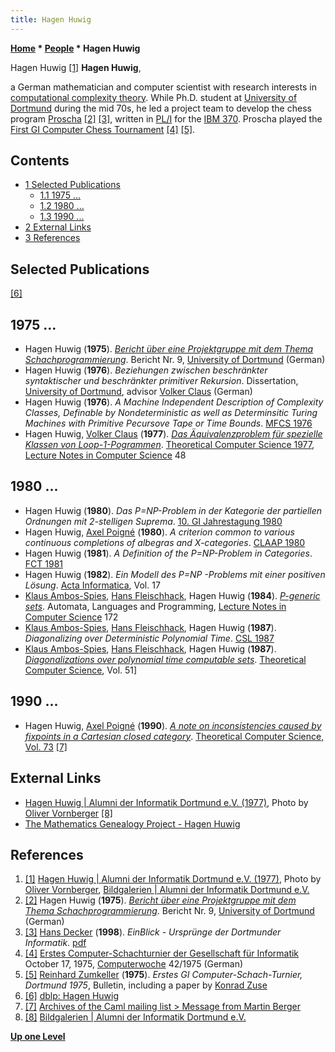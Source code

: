 ```yaml
---
title: Hagen Huwig
---
```

**[Home](Home "Home") * [People](People "People") * Hagen Huwig**

[](https://alumni-informatik-dortmund.de/content/hagen-huwig) Hagen Huwig <a id="cite-note-1" href="#cite-ref-1">[1]</a>
**Hagen Huwig**,

a German mathematician and computer scientist with research interests in [computational complexity theory](https://en.wikipedia.org/wiki/Computational_complexity_theory).
While Ph.D. student at [University of Dortmund](University_of_Dortmund "University of Dortmund") during the mid 70s, he led a project team to develop the chess program [Proscha](Proscha "Proscha") <a id="cite-note-2" href="#cite-ref-2">[2]</a> <a id="cite-note-3" href="#cite-ref-3">[3]</a>, written in [PL/I](index.php?title=PL_1&action=edit&redlink=1 "PL 1 (page does not exist)") for the [IBM 370](IBM_370 "IBM 370"). Proscha played the [First GI Computer Chess Tournament](First_GI_Computer_Chess_Tournament "First GI Computer Chess Tournament") <a id="cite-note-4" href="#cite-ref-4">[4]</a> <a id="cite-note-5" href="#cite-ref-5">[5]</a>.

## Contents

- [1 Selected Publications](#selected-publications)
  - [1.1 1975 ...](#1975-...)
  - [1.2 1980 ...](#1980-...)
  - [1.3 1990 ...](#1990-...)
- [2 External Links](#external-links)
- [3 References](#references)

## Selected Publications

<a id="cite-note-6" href="#cite-ref-6">[6]</a>

## 1975 ...

- Hagen Huwig (**1975**). *[Bericht über eine Projektgruppe mit dem Thema Schachprogrammierung](http://www.worldcat.org/title/bericht-uber-eine-projektgruppe-mit-dem-thema-schachprogrammierung/oclc/632360799)*. Bericht Nr. 9, [University of Dortmund](University_of_Dortmund "University of Dortmund") (German)
- Hagen Huwig (**1976**). *Beziehungen zwischen beschränkter syntaktischer und beschränkter primitiver Rekursion*. Dissertation, [University of Dortmund](University_of_Dortmund "University of Dortmund"), advisor [Volker Claus](Mathematician#VClaus "Mathematician") (German)
- Hagen Huwig (**1976**). *A Machine Independent Description of Complexity Classes, Definable by Nondeterministic as well as Determinsitic Turing Machines with Primitive Pecursove Tape or Time Bounds*. [MFCS 1976](https://dblp.uni-trier.de/db/conf/mfcs/mfcs76.html)
- Hagen Huwig, [Volker Claus](Mathematician#VClaus "Mathematician") (**1977**). *[Das Äquivalenzproblem für spezielle Klassen von Loop-1-Pogrammen](https://link.springer.com/chapter/10.1007/3-540-08138-0_6)*. [Theoretical Computer Science 1977](https://dblp.uni-trier.de/db/conf/tcs/tcs1977.html), [Lecture Notes in Computer Science](https://en.wikipedia.org/wiki/Lecture_Notes_in_Computer_Science) 48

## 1980 ...

- Hagen Huwig (**1980**). *Das P=NP-Problem in der Kategorie der partiellen Ordnungen mit 2-stelligen Suprema*. [10. GI Jahrestagung 1980](https://dblp.uni-trier.de/db/conf/gi/gi80.html)
- Hagen Huwig, [Axel Poigné](https://dblp.uni-trier.de/pers/hd/p/Poign=eacute=:Axel) (**1980**). *A criterion common to various continuous completions of albegras and X-categories*. [CLAAP 1980](https://dblp.uni-trier.de/db/conf/caap/caap80.html)
- Hagen Huwig (**1981**). *A Definition of the P=NP-Problem in Categories*. [FCT 1981](http://www.informatik.uni-trier.de/~ley/db/conf/fct/fct81.html#Huwig81)
- Hagen Huwig (**1982**). *Ein Modell des P=NP -Problems mit einer positiven Lösung*. [Acta Informatica](https://en.wikipedia.org/wiki/Acta_Informatica), Vol. 17
- [Klaus Ambos-Spies](Mathematician#KAmbosSpies "Mathematician"), [Hans Fleischhack](Mathematician#Fleischhack "Mathematician"), Hagen Huwig (**1984**). *[P-generic sets](https://link.springer.com/chapter/10.1007/3-540-13345-3_5)*. Automata, Languages and Programming, [Lecture Notes in Computer Science](https://en.wikipedia.org/wiki/Lecture_Notes_in_Computer_Science) 172
- [Klaus Ambos-Spies](Mathematician#KAmbosSpies "Mathematician"), [Hans Fleischhack](Mathematician#Fleischhack "Mathematician"), Hagen Huwig (**1987**). *Diagonalizing over Deterministic Polynomial Time*. [CSL 1987](https://dblp.uni-trier.de/db/conf/csl/csl87.html)
- [Klaus Ambos-Spies](Mathematician#KAmbosSpies "Mathematician"), [Hans Fleischhack](Mathematician#Fleischhack "Mathematician"), Hagen Huwig (**1987**). *[Diagonalizations over polynomial time computable sets](https://www.sciencedirect.com/science/article/pii/0304397587900533)*. [Theoretical Computer Science](<https://en.wikipedia.org/wiki/Theoretical_Computer_Science_(journal)>), Vol. 51\]

## 1990 ...

- Hagen Huwig, [Axel Poigné](https://dblp.uni-trier.de/pers/hd/p/Poign=eacute=:Axel) (**1990**). *[A note on inconsistencies caused by fixpoints in a Cartesian closed category](https://dl.acm.org/citation.cfm?id=79705)*. [Theoretical Computer Science, Vol. 73](http://www.informatik.uni-trier.de/~ley/db/journals/tcs/tcs73.html#HuwigP90) <a id="cite-note-7" href="#cite-ref-7">[7]</a>

## External Links

- [Hagen Huwig | Alumni der Informatik Dortmund e.V. (1977)](https://alumni-informatik-dortmund.de/content/hagen-huwig), Photo by [Oliver Vornberger](Oliver_Vornberger "Oliver Vornberger") <a id="cite-note-8" href="#cite-ref-8">[8]</a>
- [The Mathematics Genealogy Project - Hagen Huwig](https://genealogy.math.ndsu.nodak.edu/id.php?id=63172)

## References

1. <a id="cite-ref-1" href="#cite-note-1">[1]</a> [Hagen Huwig | Alumni der Informatik Dortmund e.V. (1977)](https://alumni-informatik-dortmund.de/content/hagen-huwig), Photo by [Oliver Vornberger](Oliver_Vornberger "Oliver Vornberger"), [Bildgalerien | Alumni der Informatik Dortmund e.V.](https://alumni.cs.uni-dortmund.de/image)
1. <a id="cite-ref-2" href="#cite-note-2">[2]</a> Hagen Huwig (**1975**). *[Bericht über eine Projektgruppe mit dem Thema Schachprogrammierung](http://www.worldcat.org/title/bericht-uber-eine-projektgruppe-mit-dem-thema-schachprogrammierung/oclc/632360799)*. Bericht Nr. 9, [University of Dortmund](University_of_Dortmund "University of Dortmund") (German)
1. <a id="cite-ref-3" href="#cite-note-3">[3]</a> [Hans Decker](http://www.linkedin.com/pub/hans-decker/10/37a/b48) (**1998**). *EinBlick - Ursprünge der Dortmunder Informatik*. [pdf](http://www.cs.tu-dortmund.de/nps/de/Home/ueber_uns/Historie_der_Dortmunder_Informatik.pdf)
1. <a id="cite-ref-4" href="#cite-note-4">[4]</a> [Erstes Computer-Schachturnier der Gesellschaft für Informatik](http://www.computerwoche.de/a/computer-logik-im-koeniglichen-spiel,1205123) October 17, 1975, [Computerwoche](Computerworld#Woche "Computerworld") 42/1975 (German)
1. <a id="cite-ref-5" href="#cite-note-5">[5]</a> [Reinhard Zumkeller](Mathematician#Zumkeller "Mathematician") (**1975**). *Erstes GI Computer-Schach-Turnier, Dortmund 1975*, Bulletin, including a paper by [Konrad Zuse](Konrad_Zuse "Konrad Zuse")
1. <a id="cite-ref-6" href="#cite-note-6">[6]</a> [dblp: Hagen Huwig](https://dblp.uni-trier.de/pers/hd/h/Huwig:Hagen)
1. <a id="cite-ref-7" href="#cite-note-7">[7]</a> [Archives of the Caml mailing list > Message from Martin Berger](http://caml.inria.fr/pub/ml-archives/caml-list/2003/11/e83c4157c43ac28d050e4afb28346c25.en.html)
1. <a id="cite-ref-8" href="#cite-note-8">[8]</a> [Bildgalerien | Alumni der Informatik Dortmund e.V.](http://alumni.cs.uni-dortmund.de/image)

**[Up one Level](People "People")**

